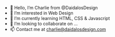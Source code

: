- 👋 Hello, I’m Charlie from @DaidalosDesign
- 👀 I’m interested in Web Design
- 🌱 I’m currently learning HTML, CSS & Javascript
- 💞️ I’m looking to collaborate on ...
- 📫 Contact me at charlie@daidalosdesign.com

<!---
DaidalosDesign/DaidalosDesign is a ✨ special ✨ repository because its `README.md` (this file) appears on your GitHub profile.
You can click the Preview link to take a look at your changes.
--->

